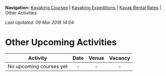 **Navigation:** [Kayaking Courses](index) &#124; [Kayaking Expeditions](expedition) &#124; [Kayak Rental Rates](rental) &#124; Other Activities

_Last Updated: 09 Mar 2018 14:04_
# Other Upcoming Activities

Activity | Date | Venue | Vacancy
:---:|:---:|:---:|:---:
No upcoming courses yet|-|-|-

